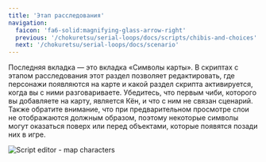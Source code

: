 ```yaml
---
title: 'Этап расследования'
navigation:
  faicon: 'fa6-solid:magnifying-glass-arrow-right'
  previous: '/chokuretsu/serial-loops/docs/scripts/chibis-and-choices'
  next: '/chokuretsu/serial-loops/docs/scenario'
---
```


Последняя вкладка — это вкладка «Символы карты». В скриптах с этапом расследования этот раздел позволяет редактировать, где персонажи появляются на карте и какой раздел скрипта активируется, когда вы с ними разговариваете. Убедитесь, что первым чиби, которого вы добавляете на карту, является Кён, и что с ним не связан сценарий. Также обратите внимание, что при предварительном просмотре слои не отображаются должным образом, поэтому некоторые символы могут оказаться поверх или перед объектами, которые
появятся позади них в игре.

![Script editor - map characters](/images/chokuretsu/serial-loops/script-map-characters.png)